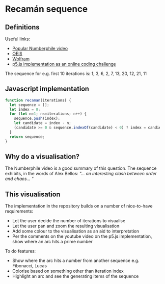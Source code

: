# Recamán sequence
## Definitions
Useful links:
* [Popular Numberphile video](https://www.youtube.com/watch?v=FGC5TdIiT9U)
* [OEIS](https://oeis.org/A005132)
* [Wolfram](http://mathworld.wolfram.com/RecamansSequence.html)
* [p5.js implementation as an online coding challenge](https://www.youtube.com/watch?v=DhFZfzOvNTU)

The sequence for e.g. first 10 iterations is: 1, 3, 6, 2, 7, 13, 20, 12, 21, 11

## Javascript implementation
```javascript
function recaman(iterations) {
  let sequence = [];
  let index = 0;
  for (let n=1; n<=iterations; n++) {
    sequence.push(index);
    let candidate = index - n;
    (candidate >= 0 & sequence.indexOf(candidate) < 0) ? index = candidate : index += n;
  }
  return sequence;
}
```

## Why do a visualisation?
The Numberphile video is a good summary of this question. The sequence exhibits, in the words of Alex Bellos:
*"... an interesting clash between order and chaos... "*

## This visualisation
The implementation in the repository builds on a number of nice-to-have requirements:
* Let the user decide the number of iterations to visualise
* Let the user pan and zoom the resulting visualisation
* Add some colour to the visualisation as an aid to interpretation
* Per the comments on the youtube video on the p5.js implementation, show where an arc hits a prime number

To do features:
* Show where the arc hits a number from another sequence e.g. Fibonacci, Lucas
* Colorise based on something other than iteration index
* Highlight an arc and see the generating items of the sequence

